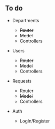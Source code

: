 ## To do

- Departments
  - ~~Router~~
  - ~~Model~~
  - Controllers
- Users
  - ~~Router~~
  - ~~Model~~
  - Controllers
- Requests

  - ~~Router~~
  - ~~Model~~
  - Controllers

- Auth
  - LogIn/Register
